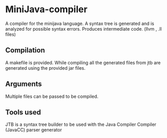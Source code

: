 # MiniJava-compiler
A compiler for the minijava language.
A syntax tree is generated and is analyzed for possible syntax errors.
Produces intermediate code. (llvm , .ll files)

## Compilation
A makefile is provided. While compiling all the generated files from jtb are generated using the provided jar files.

## Arguments
Multiple files can be passed to be compiled.

## Tools used
JTB is a syntax tree builder to be used with the Java Compiler Compiler (JavaCC) parser generator
